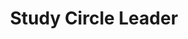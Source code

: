 ---
title: Study Circle Leader
role: Study Circle Leader
organization:
 id: sollentuna-jazz-workshop
 name: Sollentuna Jazz Workshop
start_date: 1994-01-01
end_date: 1994-07-01
---
